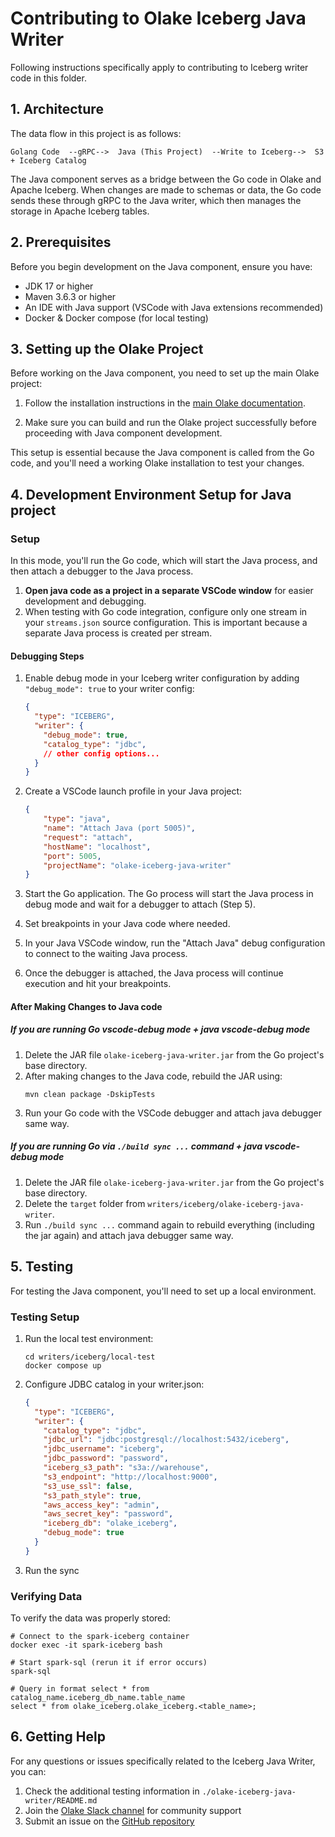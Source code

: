 # Contributing to Olake Iceberg Java Writer

Following instructions specifically apply to contributing to Iceberg writer code in this folder.

## 1. Architecture

The data flow in this project is as follows:

```
Golang Code  --gRPC-->  Java (This Project)  --Write to Iceberg-->  S3 + Iceberg Catalog
```

The Java component serves as a bridge between the Go code in Olake and Apache Iceberg. When changes are made to schemas or data, the Go code sends these through gRPC to the Java writer, which then manages the storage in Apache Iceberg tables.

## 2. Prerequisites

Before you begin development on the Java component, ensure you have:

- JDK 17 or higher
- Maven 3.6.3 or higher
- An IDE with Java support (VSCode with Java extensions recommended)
- Docker & Docker compose (for local testing)

## 3. Setting up the Olake Project

Before working on the Java component, you need to set up the main Olake project:

1. Follow the installation instructions in the [main Olake documentation](https://olake.io/docs).

2. Make sure you can build and run the Olake project successfully before proceeding with Java component development.

This setup is essential because the Java component is called from the Go code, and you'll need a working Olake installation to test your changes.

## 4. Development Environment Setup for Java project

### Setup

In this mode, you'll run the Go code, which will start the Java process, and then attach a debugger to the Java process.

1. **Open java code as a project in a separate VSCode window** for easier development and debugging.
2. When testing with Go code integration, configure only one stream in your `streams.json` source configuration. This is important because a separate Java process is created per stream.

#### Debugging Steps

1. Enable debug mode in your Iceberg writer configuration by adding `"debug_mode": true` to your writer config:
   ```json
   {
     "type": "ICEBERG",
     "writer": {
       "debug_mode": true,
       "catalog_type": "jdbc",
       // other config options...
     }
   }
   ```

2. Create a VSCode launch profile in your Java project:
   ```json
   {
       "type": "java",
       "name": "Attach Java (port 5005)",
       "request": "attach",
       "hostName": "localhost",
       "port": 5005,
       "projectName": "olake-iceberg-java-writer"
   }
   ```

3. Start the Go application. The Go process will start the Java process in debug mode and wait for a debugger to attach (Step 5).

4. Set breakpoints in your Java code where needed.

5. In your Java VSCode window, run the "Attach Java" debug configuration to connect to the waiting Java process.

6. Once the debugger is attached, the Java process will continue execution and hit your breakpoints.

#### After Making Changes to Java code

##### If you are running Go vscode-debug mode + java vscode-debug mode

1. Delete the JAR file `olake-iceberg-java-writer.jar` from the Go project's base directory.
3. After making changes to the Java code, rebuild the JAR using:
   ```
   mvn clean package -DskipTests
   ```
4. Run your Go code with the VSCode debugger and attach java debugger same way.

##### If you are running Go via `./build sync ...` command + java vscode-debug mode
1. Delete the JAR file `olake-iceberg-java-writer.jar` from the Go project's base directory.
2. Delete the `target` folder from `writers/iceberg/olake-iceberg-java-writer`.
3. Run `./build sync ...` command again to rebuild everything (including the jar again) and attach java debugger same way.

## 5. Testing

For testing the Java component, you'll need to set up a local environment.

### Testing Setup

1. Run the local test environment:
   ```shell
   cd writers/iceberg/local-test
   docker compose up
   ```

2. Configure JDBC catalog in your writer.json:
   ```json
   {
     "type": "ICEBERG",
     "writer": {
       "catalog_type": "jdbc",
       "jdbc_url": "jdbc:postgresql://localhost:5432/iceberg",
       "jdbc_username": "iceberg",
       "jdbc_password": "password",
       "iceberg_s3_path": "s3a://warehouse",
       "s3_endpoint": "http://localhost:9000",
       "s3_use_ssl": false,
       "s3_path_style": true,
       "aws_access_key": "admin",
       "aws_secret_key": "password",
       "iceberg_db": "olake_iceberg",
       "debug_mode": true
     }
   }
   ```

3. Run the sync

### Verifying Data

To verify the data was properly stored:
```shell
# Connect to the spark-iceberg container
docker exec -it spark-iceberg bash

# Start spark-sql (rerun it if error occurs)
spark-sql

# Query in format select * from catalog_name.iceberg_db_name.table_name
select * from olake_iceberg.olake_iceberg.<table_name>;
```
## 6. Getting Help
For any questions or issues specifically related to the Iceberg Java Writer, you can:
1. Check the additional testing information in `./olake-iceberg-java-writer/README.md`
2. Join the [Olake Slack channel](https://join.slack.com/t/getolake/shared_invite/zt-2usyz3i6r-8I8c9MtfcQUINQbR7vNtCQ) for community support
3. Submit an issue on the [GitHub repository](https://github.com/datazip-inc/olake/issues)